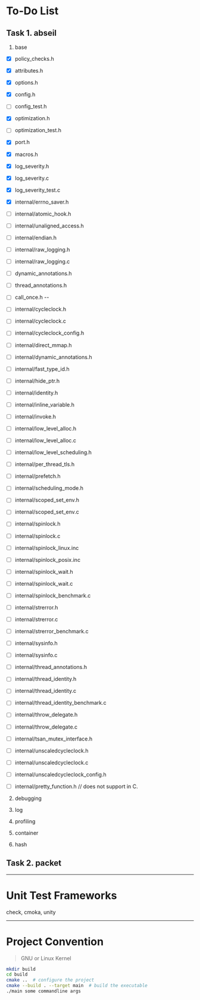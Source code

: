 # To-Do List
## Task 1. abseil
1. base
  - [x] policy_checks.h
  - [x] attributes.h  
  - [x] options.h  
  - [x] config.h  
  - [ ] config_test.h
  - [x] optimization.h  
  - [ ] optimization_test.h
  - [x] port.h  
  - [x] macros.h  
  - [x] log_severity.h
  - [x] log_severity.c
  - [x] log_severity_test.c
  - [x] internal/errno_saver.h
  - [ ] internal/atomic_hook.h
  - [ ] internal/unaligned_access.h
  - [ ] internal/endian.h
  - [ ] internal/raw_logging.h
  - [ ] internal/raw_logging.c

  - [ ] dynamic_annotations.h
  - [ ] thread_annotations.h
  - [ ] call_once.h
--
  - [ ] internal/cycleclock.h
  - [ ] internal/cycleclock.c
  - [ ] internal/cycleclock_config.h
  - [ ] internal/direct_mmap.h
  - [ ] internal/dynamic_annotations.h
  - [ ] internal/fast_type_id.h
  - [ ] internal/hide_ptr.h
  - [ ] internal/identity.h
  - [ ] internal/inline_variable.h
  - [ ] internal/invoke.h
  - [ ] internal/low_level_alloc.h
  - [ ] internal/low_level_alloc.c
  - [ ] internal/low_level_scheduling.h
  - [ ] internal/per_thread_tls.h
  - [ ] internal/prefetch.h
  - [ ] internal/scheduling_mode.h
  - [ ] internal/scoped_set_env.h
  - [ ] internal/scoped_set_env.c
  - [ ] internal/spinlock.h
  - [ ] internal/spinlock.c
  - [ ] internal/spinlock_linux.inc
  - [ ] internal/spinlock_posix.inc
  - [ ] internal/spinlock_wait.h
  - [ ] internal/spinlock_wait.c
  - [ ] internal/spinlock_benchmark.c
  - [ ] internal/strerror.h
  - [ ] internal/strerror.c
  - [ ] internal/strerror_benchmark.c
  - [ ] internal/sysinfo.h
  - [ ] internal/sysinfo.c
  - [ ] internal/thread_annotations.h
  - [ ] internal/thread_identity.h
  - [ ] internal/thread_identity.c
  - [ ] internal/thread_identity_benchmark.c
  - [ ] internal/throw_delegate.h
  - [ ] internal/throw_delegate.c
  - [ ] internal/tsan_mutex_interface.h
  - [ ] internal/unscaledcycleclock.h
  - [ ] internal/unscaledcycleclock.c
  - [ ] internal/unscaledcycleclock_config.h
  - [ ] internal/pretty_function.h  // does not support in C.


2. debugging

3. log

4. profiling

5. container

6. hash

## Task 2. packet

- - - -
# Unit Test Frameworks
check, cmoka, unity

- - - -
# Project Convention
> GNU or Linux Kernel  

```bash
mkdir build
cd build
cmake ..  # configure the project
cmake --build . --target main  # build the executable
./main some commandline args
```
